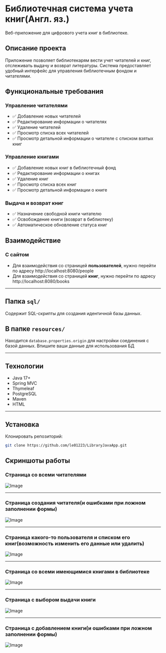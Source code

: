 # Библиотечная система учета книг(Англ. яз.)

Веб-приложение для цифрового учета книг в библиотеке.

## Описание проекта

Приложение позволяет библиотекарям вести учет читателей и книг, отслеживать выдачу и возврат литературы. Система предоставляет удобный интерфейс для управления библиотечным фондом и читателями.

## Функциональные требования

### Управление читателями
- ✅ Добавление новых читателей
- ✅ Редактирование информации о читателях
- ✅ Удаление читателей
- ✅ Просмотр списка всех читателей
- ✅ Просмотр детальной информации о читателе с списком взятых книг

### Управление книгами
- ✅ Добавление новых книг в библиотечный фонд
- ✅ Редактирование информации о книгах
- ✅ Удаление книг
- ✅ Просмотр списка всех книг
- ✅ Просмотр детальной информации о книге

### Выдача и возврат книг
- ✅ Назначение свободной книги читателю
- ✅ Освобождение книги (возврат в библиотеку)
- ✅ Автоматическое обновление статуса книг

## Взаимодействие
### С сайтом
- Для взаимодействия со страницей **пользователей**, нужно перейти по адресу http://localhost:8080/people
- Для взаимодействия со страницей **книг**, нужно перейти по адресу http://localhost:8080/books

---

## Папка `sql/`
Содержит SQL-скрипты для создания идентичной базы данных.

## В папке `resources/`
Находится `database.properties.origin` для настройки соединения с базой данных. Впишите ваши данные для использования БД

---

## Технологии

- Java 17+
- Spring MVC
- Thymeleaf
- PostgreSQL
- Maven
- HTML

---

## Установка

Клонировать репозиторий:

```bash
git clone https://github.com/le01223/LibraryJavaApp.git
```


## Скриншоты работы
### Страница со всеми читателями
![Image](https://github.com/user-attachments/assets/7b469022-6c72-4344-90d8-70c07a676345)

---
### Страница создания читателя(и ошибками при ложном заполнении формы)
![Image](https://github.com/user-attachments/assets/32e55609-4dc8-4bbe-a7bf-b962ed954f76)

---
### Страница какого-то пользователя и списком его книг(возможность изменить его данные или удалить)
![Image](https://github.com/user-attachments/assets/f7cd72fd-00c5-4950-a554-5856394a4ded)

---
### Страница со всеми имеющимися книгами в библиотеке
![Image](https://github.com/user-attachments/assets/8236a0b8-cf2b-4560-969a-8027dfa120cb)

---

### Страница с выбором выдачи книги 
![Image](https://github.com/user-attachments/assets/09020dd8-d46a-47b1-a1d2-5bb6a29dec9d)

---
### Страница с добавлением книги(и ошибками при ложном заполнении формы)
![Image](https://github.com/user-attachments/assets/52133afd-16c5-4eb1-ae87-f347e4784c86)
